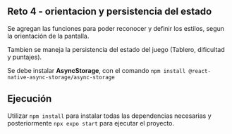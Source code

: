 ## Reto 4 - orientacion y persistencia del estado

Se agregan las funciones para poder reconocer y definir los estilos, segun la orientación de la pantalla.

Tambien se maneja la persistencia del estado del juego (Tablero, dificultad y puntajes).

Se debe instalar **AsyncStorage**, con el comando `npm install @react-native-async-storage/async-storage`

## Ejecución
Utilizar `npm install` para instalar todas las dependencias necesarias y posteriormente `npx expo start` para ejecutar el proyecto.